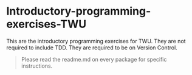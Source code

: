 # Introductory-programming-exercises-TWU

This are the introductory programming exercises for TWU.
They are not required to include TDD.
They are required to be on Version Control.

> Please read the readme.md on every package for specific instructions.